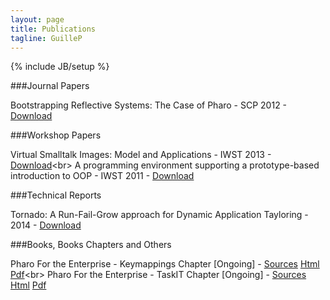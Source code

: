 ```yaml
---
layout: page
title: Publications
tagline: GuilleP
---
```

{% include JB/setup %}

###Journal Papers

Bootstrapping Reflective Systems: The Case of Pharo - SCP 2012 - [Download]({{site.url}}/files/publications/Poli12-BootstrappingSmalltalk-SCP.pdf)

###Workshop Papers

Virtual Smalltalk Images: Model and Applications - IWST 2013 - [Download]({{site.url}}/files/publications/Poli13-ObjectSpacesVirtualization-IWST.pdf)<br\>
A programming environment supporting a prototype-based introduction to OOP - IWST 2011 - [Download]({{site.url}}/files/publications/Poli11-Ozono-IWST.pdf)

###Technical Reports

Tornado: A Run-Fail-Grow approach for Dynamic Application Tayloring - 2014 - [Download]({{site.url}}/files/publications/Poli14-TornadoTailoring-TechReport.pdf)

###Books, Books Chapters and Others

Pharo For the Enterprise - Keymappings Chapter [Ongoing] - [Sources](https://github.com/SquareBracketAssociates/PharoForTheEnterprise-english/tree/master/KeyMapping) [Html](https://ci.inria.fr/pharo-contribution/job/PharoForTheEnterprise/lastSuccessfulBuild/artifact/KeyMapping/KeyMapping.pier.html) [Pdf](https://ci.inria.fr/pharo-contribution/job/PharoForTheEnterprise/lastSuccessfulBuild/artifact/KeyMapping/KeyMapping.pier.pdf)<br\>
Pharo For the Enterprise - TaskIT Chapter [Ongoing] - [Sources](https://github.com/SquareBracketAssociates/PharoForTheEnterprise-english/tree/master/TaskIT) [Html](https://ci.inria.fr/pharo-contribution/job/PharoForTheEnterprise/lastSuccessfulBuild/artifact/TaskIT/TaskIT.pier.html) [Pdf](https://ci.inria.fr/pharo-contribution/job/PharoForTheEnterprise/lastSuccessfulBuild/artifact/TaskIT/TaskIT.pier.pdf)
